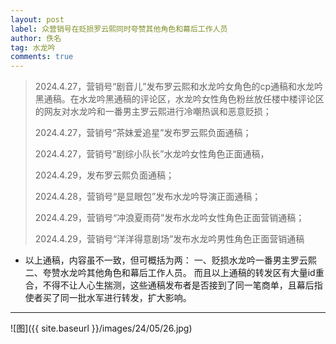 ```yaml
---
layout: post
label: 众营销号在贬损罗云熙同时夸赞其他角色和幕后工作人员
author: 佚名
tag: 水龙吟
comments: true
---
```


> 2024.4.27，营销号“剧音儿”发布罗云熙和水龙吟女角色的cp通稿和水龙吟黑通稿。在水龙吟黑通稿的评论区，水龙吟女性角色粉丝放任楼中楼评论区的网友对水龙吟和一番男主罗云熙进行冷嘲热讽和恶意贬损；
> 
> 2024.4.27，营销号“茶妹爱追星”发布罗云熙负面通稿；
> 
> 2024.4.27，营销号“剧综小队长”水龙吟女性角色正面通稿，
> 
> 2024.4.29，发布罗云熙负面通稿；
> 
> 2024.4.28，营销号“是显眼包”发布水龙吟导演正面通稿；
> 
> 2024.4.29，营销号“冲浪夏雨荷”发布水龙吟女性角色正面营销通稿；
> 
>  2024.4.29，营销号“洋洋得意剧场”发布水龙吟男性角色正面营销通稿

*   以上通稿，内容虽不一致，但可概括为两：
   一、贬损水龙吟一番男主罗云熙
    二、夸赞水龙吟其他角色和幕后工作人员。
     而且以上通稿的转发区有大量id重合，不得不让人心生揣测，这些通稿发布者是否接到了同一笔商单，且幕后指使者买了同一批水军进行转发，扩大影响。


---

![图]({{ site.baseurl }}/images/24/05/26.jpg)
